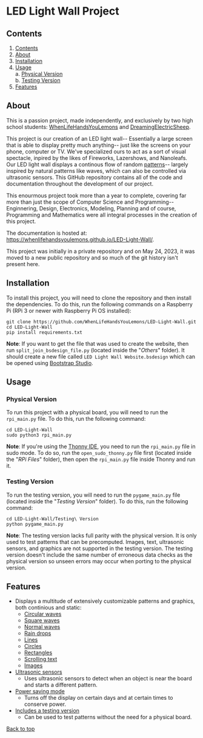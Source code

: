 # LED Light Wall Project

## Contents

1. [Contents](#contents)
2. [About](#about)
3. [Installation](#installation)
4. [Usage](#usage)\
    a. [Physical Version](#physical-version)\
    b. [Testing Version](#testing-version)
5. [Features](#features)

## About

This is a passion project, made independently, and exclusively by two high school students: [WhenLifeHandsYouLemons](https://github.com/WhenLifeHandsYouLemons) and [DreamingElectricSheep](https://github.com/DreamingElectricSheep). 

This project is our creation of an LED light wall-- Essentially a large screen that is able to display pretty much anything-- just like the screens on your phone, computer or TV. We've specialized ours to act as a sort of visual spectacle, inpired by the likes of Fireworks, Lazershows, and Nanoleafs. Our LED light wall displays a continous flow of random [patterns](#features)-- largely inspired by natural patterns like waves, which can also be controlled via ultrasonic sensors. This GitHub repository contains all of the code and documentation throughout the development of our project.

This enourmous project took more than a year to complete, covering far more than just the scope of Computer Science and Programming-- Enginnering, Design, Electronics, Modeling, Planning and of course, Programming and Mathematics were all integral processes in the creation of this project.

The documentation is hosted at: <https://whenlifehandsyoulemons.github.io/LED-Light-Wall/>.

This project was initially in a private repository and on May 24, 2023, it was moved to a new public repository and so much of the git history isn't present here.

## Installation

To install this project, you will need to clone the repository and then install the dependencies. To do this, run the following commands on a Raspberry Pi (RPi 3 or newer with Raspberry Pi OS installed):

```console
git clone https://github.com/WhenLifeHandsYouLemons/LED-Light-Wall.git
cd LED-Light-Wall
pip install requirements.txt
```

**Note**: If you want to get the file that was used to create the website, then run `split_join_bsdesign_file.py` (located inside the "*Others*" folder). It should create a new file called `LED Light Wall Website.bsdesign` which can be opened using [Bootstrap Studio](https://bootstrapstudio.io/).

## Usage

### Physical Version

To run this project with a physical board, you will need to run the `rpi_main.py` file. To do this, run the following command:

```console
cd LED-Light-Wall
sudo python3 rpi_main.py
```

**Note**: If you're using the [Thonny IDE](https://thonny.org/), you need to run the `rpi_main.py` file in sudo mode. To do so, run the `open_sudo_thonny.py` file first (located inside the "*RPi Files*" folder), then open the `rpi_main.py` file inside Thonny and run it.

### Testing Version

To run the testing version, you will need to run the `pygame_main.py` file (located inside the "*Testing Version*" folder). To do this, run the following command:

```console
cd LED-Light-Wall/Testing\ Version
python pygame_main.py
```

**Note**: The testing version lacks full parity with the physical version. It is only used to test patterns that can be precomputed. Images, text, ultrasonic sensors, and graphics are not supported in the testing version. The testing version doesn't include the same number of erroneous data checks as the physical version so unseen errors may occur when porting to the physical version.

## Features

- Displays a multitude of extensively customizable patterns and graphics, both continious and static:
  - [Circular waves](https://github.com/WhenLifeHandsYouLemons/LED-Light-Wall/blob/main/precomputations.py#L83)
  - [Square waves](https://github.com/WhenLifeHandsYouLemons/LED-Light-Wall/blob/main/precomputations.py#L18)
  - [Normal waves](https://github.com/WhenLifeHandsYouLemons/LED-Light-Wall/blob/main/precomputations.py#L162)
  - [Rain drops](https://github.com/WhenLifeHandsYouLemons/LED-Light-Wall/blob/main/precomputations.py#L197)
  - [Lines](https://github.com/WhenLifeHandsYouLemons/LED-Light-Wall/blob/main/precomputations.py#L210)
  - [Circles](https://github.com/WhenLifeHandsYouLemons/LED-Light-Wall/blob/main/graphics.py#L40)
  - [Rectangles](https://github.com/WhenLifeHandsYouLemons/LED-Light-Wall/blob/main/graphics.py#L31)
  - [Scrolling text](https://github.com/WhenLifeHandsYouLemons/LED-Light-Wall/blob/main/graphics.py#L51)
  - [Images](https://github.com/WhenLifeHandsYouLemons/LED-Light-Wall/sblob/main/images.py)
- [Ultrasonic sensors](https://github.com/WhenLifeHandsYouLemons/LED-Light-Wall/blob/main/ultrasonics.py)
  - Uses ultrasonic sensors to detect when an object is near the board and starts a different pattern.
- [Power saving mode](https://github.com/WhenLifeHandsYouLemons/LED-Light-Wall/blob/main/rpi_main.py#L111)
  - Turns off the display on certain days and at certain times to conserve power.
- [Includes a testing version](https://github.com/WhenLifeHandsYouLemons/LED-Light-Wall/tree/main/Testing%20Version)
  - Can be used to test patterns without the need for a physical board.




[Back to top](#led-light-wall-project)